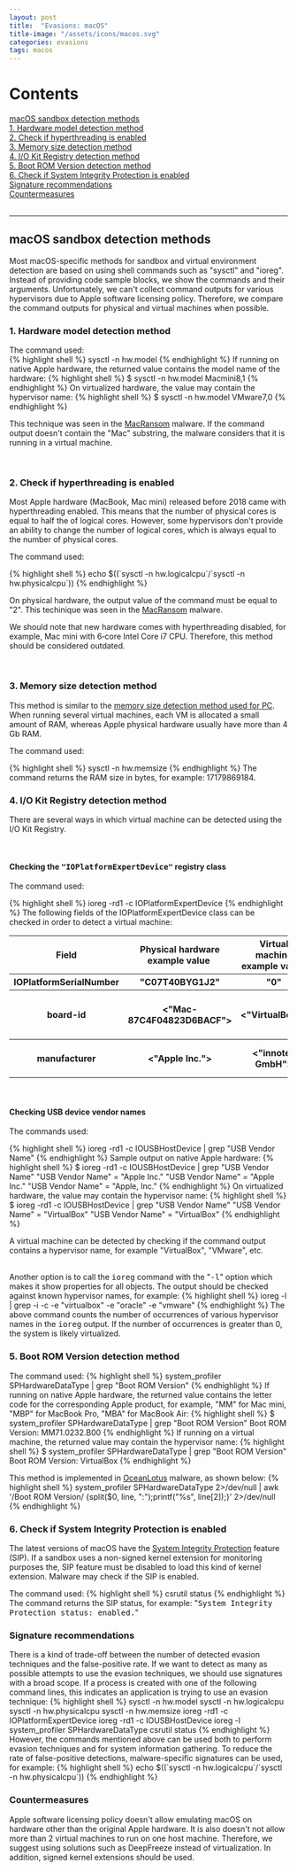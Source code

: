 ```yaml
---
layout: post
title:  "Evasions: macOS"
title-image: "/assets/icons/macos.svg"
categories: evasions 
tags: macos
---
```


<h1>Contents</h1>

[macOS sandbox detection methods](#macos-sandbox-methods)
<br />
  [1. Hardware model detection method](#hardware-model)
<br />
  [2. Check if hyperthreading is enabled](#hyperthreading-enabled)
<br />
  [3. Memory size detection method](#memory-size)
<br />
  [4. I/O Kit Registry detection method](#iokit-registry)
<br />
  [5. Boot ROM Version detection method](#boot-rom)
<br />
  [6. Check if System Integrity Protection is enabled](#sip)
<br />
  [Signature recommendations](#signature-recommendations)
<br />
  [Countermeasures](#countermeasures)
<br />
<br />

<hr class="space">

<h2><a class="a-dummy" name="macos-sandbox-methods">macOS sandbox detection methods</a></h2>
Most macOS-specific methods for sandbox and virtual environment detection are based on using shell commands such as 
"sysctl" and "ioreg".
Instead of providing code sample blocks, we show the commands and their arguments.
Unfortunately, we can't collect command outputs for various hypervisors due to Apple software licensing policy.
Therefore, we compare the command outputs for physical and virtual machines when possible.

<br />
<h3><a class="a-dummy" name="hardware-model">1. Hardware model detection method</a></h3>
The command used:
<br />
{% highlight shell %}
sysctl -n hw.model
{% endhighlight %}
If running on native Apple hardware, the returned value contains the model name of the hardware:
{% highlight shell %}
$ sysctl -n hw.model
Macmini8,1
{% endhighlight %}
On virtualized hardware, the value may contain the hypervisor name:
{% highlight shell %}
$ sysctl -n hw.model
VMware7,0
{% endhighlight %}
<p>This technique was seen in the <a href="https://macos.checkpoint.com/families/MacRansom/">MacRansom</a> malware.
If the command output doesn't contain the "Mac" substring, the malware considers that it is running in 
a virtual machine.</p>
<br />

<h3><a class="a-dummy" name="hyperthreading-enabled">2. Check if hyperthreading is enabled</a></h3>
Most Apple hardware (MacBook, Mac mini) released before 2018 came with hyperthreading enabled. 
This means that the number of physical cores is equal to half the of logical cores.
However, some hypervisors don't provide an ability to change the number of logical cores, which is always
equal to the number of physical cores.
<p>The command used:</p>
{% highlight shell %}
echo $((`sysctl -n hw.logicalcpu`/`sysctl -n hw.physicalcpu`))
{% endhighlight %}
<p>On physical hardware, the output value of the command must be equal to "2".
This techinique was seen in the <a href="https://macos.checkpoint.com/families/MacRansom/">MacRansom</a> malware.</p>
<p>We should note that new hardware comes with hyperthreading disabled, for example, Mac mini with 6‑core Intel 
Core i7 CPU. Therefore, this method should be considered outdated.</p>
<br />


<h3><a class="a-dummy" name="memory-size">3. Memory size detection method</a></h3>
This method is similar to the <a href="/techniques/generic-os-queries.html#check-if-total-ram-is-low">
memory size detection method used for PC</a>. 
When running several virtual machines, each VM is allocated a small amount of RAM,
whereas Apple physical hardware usually have more than 4 Gb RAM.
<p>The command used:</p>
{% highlight shell %}
sysctl -n hw.memsize
{% endhighlight %}
The command returns the RAM size in bytes, for example: 17179869184.
<br />


<h3><a class="a-dummy" name="iokit-registry">4. I/O Kit Registry detection method</a></h3>
<p>There are several ways in which virtual machine can be detected using the I/O Kit Registry.</p>
<br/>

<h4>Checking the <tt>"IOPlatformExpertDevice"</tt> registry class</h4>
<p>The command used:</p>
{% highlight shell %}
ioreg -rd1 -c IOPlatformExpertDevice
{% endhighlight %}
The following fields of the IOPlatformExpertDevice class can be checked in order to detect a virtual machine:
<br />

<table style="width:100%">
  <tr>
  	<th style="text-align:center">Field</th>
  	<th style="text-align:center">Physical hardware example value&nbsp;</th>
  	<th style="text-align:center">Virtual machine example value&nbsp;</th>
  	<th style="text-align:center">VM detection rule&nbsp;</th>
  </tr>
  <tr>
  	<th style="text-align:center">IOPlatformSerialNumber</th>
  	<th style="text-align:center">"C07T40BYG1J2"</th>
  	<th style="text-align:center">"0"</th>
  	<th style="text-align:center">Equal to "0"</th>
  </tr>
  <tr>
  	<th style="text-align:center">board-id</th>
  	<th style="text-align:center">&lt;"Mac-87C4F04823D6BACF"&gt;</th>
  	<th style="text-align:center">&lt;"VirtualBox"&gt;</th>
  	<th style="text-align:center">Contains "VirtualBox", "VMware", etc.</th>
  </tr>
  <tr>
  	<th style="text-align:center">manufacturer</th>
  	<th style="text-align:center">&lt;"Apple Inc."&gt;</th>
  	<th style="text-align:center">&lt;"innotek GmbH"&gt;</th>
  	<th style="text-align:center">Doesn't contain "Apple"</th>
  </tr>
</table>
<br />

<h4><b>Checking USB device vendor names</b></h4>
<p>The commands used:</p>
{% highlight shell %}
ioreg -rd1 -c IOUSBHostDevice | grep "USB Vendor Name"
{% endhighlight %}
Sample output on native Apple hardware:
{% highlight shell %}
$ ioreg -rd1 -c IOUSBHostDevice | grep "USB Vendor Name"
    "USB Vendor Name" = "Apple Inc."
    "USB Vendor Name" = "Apple Inc."
    "USB Vendor Name" = "Apple, Inc."
{% endhighlight %}
On virtualized hardware, the value may contain the hypervisor name:
{% highlight shell %}
$ ioreg -rd1 -c IOUSBHostDevice | grep "USB Vendor Name"
    "USB Vendor Name" = "VirtualBox"
    "USB Vendor Name" = "VirtualBox"
{% endhighlight %}
<p>A virtual machine can be detected by checking if the command output contains a hypervisor name, for example "VirtualBox",
"VMware", etc.</p>
<br />
Another option is to call the <tt>ioreg</tt> command with the "<tt>-l</tt>" option which makes it show properties for all objects.
The output should be checked against known hypervisor names, for example:
{% highlight shell %}
ioreg -l | grep -i -c -e "virtualbox" -e "oracle" -e "vmware"
{% endhighlight %}
The above command counts the number of occurrences of various hypervisor names in the <tt>ioreg</tt> output.
If the number of occurrences is greater than 0, the system is likely virtualized.

<br />
<h3><a class="a-dummy" name="boot-rom">5. Boot ROM Version detection method</a></h3>
The command used:
{% highlight shell %}
system_profiler SPHardwareDataType | grep "Boot ROM Version"
{% endhighlight %}
If running on native Apple hardware, the returned value contains the letter code for the corresponding Apple product,
for example, "MM" for Mac mini, "MBP" for MacBook Pro, "MBA" for MacBook Air: 
{% highlight shell %}
$ system_profiler SPHardwareDataType | grep "Boot ROM Version"
        Boot ROM Version: MM71.0232.B00
{% endhighlight %}
If running on a virtual machine, the returned value may contain the hypervisor name:
{% highlight shell %}
$ system_profiler SPHardwareDataType | grep "Boot ROM Version"
        Boot ROM Version: VirtualBox
{% endhighlight %}

This method is implemented in <a href="https://macos.checkpoint.com/families/OceanLotus/">OceanLotus</a> malware, as shown below: 
{% highlight shell %}
system_profiler SPHardwareDataType 2>/dev/null | awk '/Boot ROM Version/ {split($0, line, ":");printf("%s", line[2]);}' 2>/dev/null
{% endhighlight %}
<br />

<h3><a class="a-dummy" name="sip">6. Check if System Integrity Protection is enabled</a></h3>
<p>The latest versions of macOS have the <a href="https://en.wikipedia.org/wiki/System_Integrity_Protection">System Integrity Protection</a> feature (SIP).
If a sandbox uses a non-signed kernel extension for monitoring purposes the, SIP feature must be disabled to load this kind of kernel extension.
Malware may check if the SIP is enabled.</p>
The command used:
{% highlight shell %}
csrutil status
{% endhighlight %}
The command returns the SIP status, for example: "<tt>System Integrity Protection status: enabled.</tt>"
<br />

<h3><a class="a-dummy" name="signature-recommendations">Signature recommendations</a></h3>
There is a kind of trade-off between the number of detected evasion techniques and the false-positive rate.
If we want to detect as many as possible attempts to use the evasion techniques, we should use signatures with a broad scope.
If a process is created with one of the following command lines, this indicates an application is trying to use an evasion technique:
{% highlight shell %}
sysctl -n hw.model
sysctl -n hw.logicalcpu
sysctl -n hw.physicalcpu
sysctl -n hw.memsize
ioreg -rd1 -c IOPlatformExpertDevice
ioreg -rd1 -c IOUSBHostDevice
ioreg -l
system_profiler SPHardwareDataType
csrutil status
{% endhighlight %}
However, the commands mentioned above can be used both to perform evasion techniques and for system information gathering.
To reduce the rate of false-positive detections, malware-specific signatures can be used, for example:
{% highlight shell %}
echo $((`sysctl -n hw.logicalcpu`/`sysctl -n hw.physicalcpu`))
{% endhighlight %}
<br />

<h3><a class="a-dummy" name="countermeasures">Countermeasures</a></h3>
Apple software licensing policy doesn't allow emulating macOS on hardware other than the original Apple hardware. 
It is also doesn't not allow more than 2 virtual machines to run on one host machine.
Therefore, we suggest using solutions such as DeepFreeze instead of virtualization. In addition, signed kernel extensions should be used.